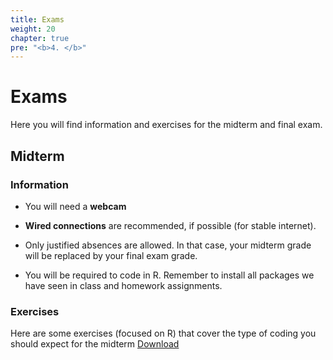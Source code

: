 ```yaml
---
title: Exams
weight: 20
chapter: true
pre: "<b>4. </b>"
---
```


# Exams

Here you will find information and exercises for the midterm and final exam.


## Midterm

### Information

- You will need a **webcam**

- **Wired connections** are recommended, if possible (for stable internet).

- Only justified absences are allowed. In that case, your midterm grade will be replaced by your final exam grade.

- You will be required to code in R. Remember to install all packages we have seen in class and homework assignments.


### Exercises

Here are some exercises (focused on R) that cover the type of coding you should expect for the midterm <a onclick="ga('send', 'event', 'External-Link','click','code_midterm','0','Link');" href="https://raw.githubusercontent.com/maibennett/sta235/main/exampleSite/content/Exams/code/sp2021_sta235_midterm_exercises.R" target="_blank" class="btn btn-default">Download<i class="fas fa-code"></i></a>
